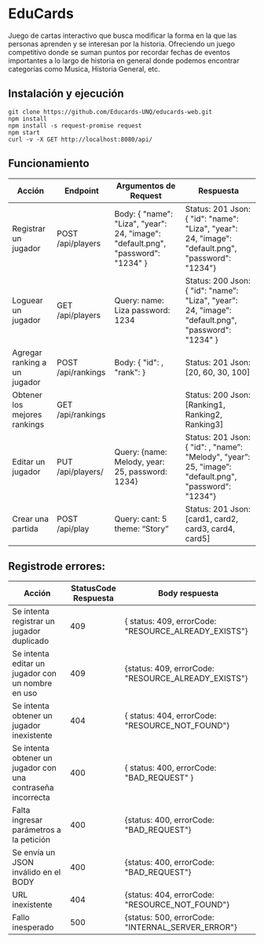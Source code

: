 # EduCards
Juego de cartas interactivo que busca modificar la forma en la que las personas aprenden y se interesan por la historia. Ofreciendo un juego competitivo donde se suman puntos por recordar fechas de eventos importantes a lo largo de historia en general donde podemos encontrar categorías como Musica, Historia General, etc.


## Instalación y ejecución 

    git clone https://github.com/Educards-UNQ/educards-web.git
    npm install
    npm install -s request-promise request
	npm start
	curl -v -X GET http://localhost:8080/api/
	
## Funcionamiento

| Acción | Endpoint | Argumentos de Request | Respuesta |
| ------ | ------ | ------ | ------ |
| Registrar un jugador | POST /api/players | Body: { "name": "Liza",  "year": 24,  "image": "default.png",  "password": "1234" } | Status: 201 Json: {  "id": <idPlayer>  "name": "Liza",  "year": 24, "image": "default.png", "password": "1234"} |
|Loguear un jugador |GET /api/players | Query: name: Liza password: 1234 | Status: 200 Json: {  "id": <idPlayer> "name”: "Liza",  "year”: 24, "image”: "default.png", "password": "1234" } |
| Agregar ranking a un jugador | POST /api/rankings | Body: {  "id": <idPlayer>,  "rank": <gamePoints>} | Status: 201 Json: [20, 60, 30, 100] |
| Obtener los mejores rankings | GET /api/rankings | | Status: 200 Json: [Ranking1, Ranking2, Ranking3]
| Editar un jugador | PUT /api/players/<id> | Query: {name: Melody, year: 25, password: 1234} | Status: 201 Json: { "id": <idPlayer>,  "name”: "Melody", "year”: 25, "image”: "default.png", "password": "1234"} |
| Crear una partida | POST /api/play | Query: cant: 5 theme: “Story” | Status: 201 Json: [card1, card2, card3, card4, card5] |


## Registrode errores:

| Acción | StatusCode Respuesta | Body respuesta |
| ------ | ------ | ------ | 
| Se intenta registrar un jugador duplicado | 409 | { status: 409, errorCode: "RESOURCE_ALREADY_EXISTS"} |
| Se intenta editar un jugador con un nombre en uso | 409 | {status: 409, errorCode: "RESOURCE_ALREADY_EXISTS"} |
| Se intenta obtener un jugador inexistente | 404 | { status: 404, errorCode: "RESOURCE_NOT_FOUND"} |
| Se intenta obtener un jugador con una contraseña incorrecta | 400 | { status: 400, errorCode: "BAD_REQUEST" } |
| Falta ingresar parámetros a la petición | 400 | {status: 400, errorCode: "BAD_REQUEST"} |
| Se envía un JSON inválido en el BODY | 400 | {status: 400, errorCode: "BAD_REQUEST"} |
| URL inexistente | 404 | {status: 404, errorCode: "RESOURCE_NOT_FOUND"} |
|Fallo inesperado | 500 | {status: 500, errorCode: "INTERNAL_SERVER_ERROR"} |



